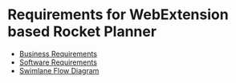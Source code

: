 # Requirements for WebExtension based Rocket Planner

- [Business Requirements](Business.Requirements.md)
- [Software Requirements](Software.Requirements.md)
- [Swimlane Flow Diagram](Swimlane.Flow.Diagram.drawio)

